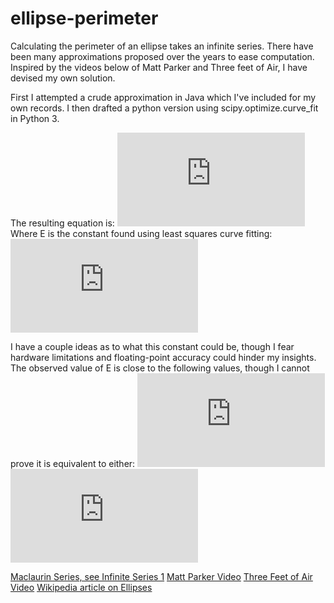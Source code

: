 # ellipse-perimeter

Calculating the perimeter of an ellipse takes an infinite series. There have been many approximations proposed over the years to ease computation.
Inspired by the videos below of Matt Parker and Three feet of Air, I have devised my own solution.

First I attempted a crude approximation in Java which I've included for my own records. I then drafted a python version using scipy.optimize.curve_fit in Python 3.

The resulting equation is:
![equation](https://latex.codecogs.com/svg.latex?P%20%3D%20a%20%5Cleft%20%28%20%5Cleft%20%28%202%20%5Cpi%20-4%20%5Cright%20%29%20%5Cleft%20%28%5Cfrac%7Bb%7D%7Ba%7D%20%5Cright%20%29%5EE%20&plus;%204%20%5Cright%20%29)
Where E is the constant found using least squares curve fitting:
![equation](https://latex.codecogs.com/svg.latex?E%20%3D%201.458131%20%5Cpm%20.000012)

I have a couple ideas as to what this constant could be, though I fear hardware limitations and floating-point accuracy could hinder my insights.
The observed value of E is close to the following values, though I cannot prove it is equivalent to either:
![equation](https://latex.codecogs.com/svg.latex?%5Cfrac%7B%5Cpi%7D%7B%5Cpi%20-%201%7D) ![equation](https://latex.codecogs.com/svg.latex?%5Csqrt%20%5B3%5D%20%7B%5Cpi%7D)

[Maclaurin Series, see Infinite Series 1](https://www.mathsisfun.com/geometry/ellipse-perimeter.html#:~:text=When%20a%3Db%2C%20the%20ellipse,..%20in%20our%20example\).)
[Matt Parker Video](https://www.youtube.com/watch?v=5nW3nJhBHL0&ab_channel=Stand-upMaths)
[Three Feet of Air Video](https://www.youtube.com/watch?v=qXTGVNwOz0w)
[Wikipedia article on Ellipses](https://en.wikipedia.org/wiki/Ellipse)

